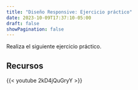 ```yaml
---
title: "Diseño Responsive: Ejercicio práctico"
date: 2023-10-09T17:37:10-05:00
draft: false
showPagination: false
---
```


Realiza el siguiente ejercicio práctico.

## Recursos

{{< youtube 2kD4jQuGryY >}}